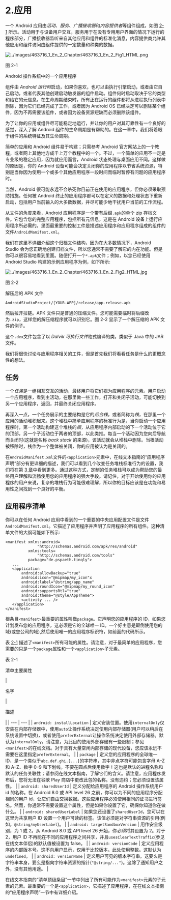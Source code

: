 # 2.应用

一个 Android 应用由*活动*、*服务*、*广播接收器*和*内容提供者*等组件组成，如图 [2-1](#Fig1) 所示。活动用于与设备用户交互，服务用于在没有专用用户界面的情况下运行的程序部分，广播接收器监听来自其他应用和组件的标准化消息，内容提供商允许其他应用和组件访问由组件提供的一定数量和种类的数据。

![../images/463716_1_En_2_Chapter/463716_1_En_2_Fig1_HTML.png](../images/463716_1_En_2_Chapter/463716_1_En_2_Fig1_HTML.png)

图 2-1

Android 操作系统中的一个应用程序

组件由 *Android 运行时*启动，如果你喜欢，也可以由执行引擎启动，或者由它自己启动，或者代表其他创建启动触发器的组件启动。组件何时启动取决于它的类型和给它的元信息。在生命周期结束时，所有正在运行的组件都将从进程执行列表中删除，因为它们已经完成了工作，或者因为 Android OS 已经决定可以删除某个组件，因为不再需要该组件，或者因为设备资源短缺而必须删除该组件。

为了让你的应用或组件尽可能稳定地运行，并让你的用户对其可靠性有一个良好的感觉，深入了解 Android 组件的生命周期是有帮助的。在这一章中，我们将着眼于组件的系统特征及其生命周期。

简单的应用和 Android 组件易于构建；只需参考 Android 官方网站上的一个教程，或者网上其他地方成千上万个教程中的一个。不过，一个简单的应用不一定是专业级的稳定应用，因为就应用而言，Android 状态处理与桌面应用不同。这样做的原因是，你的 Android 设备可能会决定关闭你的应用程序以节省系统资源，特别是当你因为使用一个或多个其他应用程序一段时间而临时暂停有问题的应用程序时。

当然，Android 很可能永远不会杀死你目前正在使用的应用程序，但你必须采取预防措施。任何被 Android 终止的应用程序都可以在定义的数据和处理状态下重新启动，包括用户当前输入的大多数数据，并尽可能少地干扰用户当前的工作流程。

从文件的角度来看，Android 应用程序是一个带有后缀`.apk`的单个 zip 存档文件。它包含您的完整应用程序，包括所有元信息，这是在 Android 设备上运行应用程序所必需的。里面最重要的控制工件是描述应用程序和应用程序组成的组件的文件`AndroidManifest.xml`。

我们在这里不详细介绍这个归档文件结构，因为在大多数情况下，Android Studio 会为您正确地创建归档文件，所以您通常不需要了解它的内在功能。但是你可以很容易地看到里面。随便打开一个`*.apk`文件；例如，以您已经使用 Android Studio 构建的示例应用程序为例，如下所示:

![../images/463716_1_En_2_Chapter/463716_1_En_2_Fig2_HTML.jpg](../images/463716_1_En_2_Chapter/463716_1_En_2_Fig2_HTML.jpg)

图 2-2

解压后的 APK 文件

```
AndroidStudioProject/[YOUR-APP]/release/app-release.apk

```

然后拉开拉链。APK 文件只是普通的压缩文件。您可能需要临时将后缀改为`.zip`，这样您的解压缩程序就可以识别它。图 2-2 显示了一个解压缩的 APK 文件的例子。

这个`.dex`文件包含了以 *Dalvik 可执行文件*格式编译的类，类似于 Java 中的 JAR 文件。

我们将很快讨论与应用程序相关的工件，但是首先我们将看看任务是什么的更概念性的想法。

## 任务

一个*任务*是一组相互交互的活动，最终用户将它们视为应用程序的元素。用户启动一个应用程序，看到主活动，在那里做一些工作，打开和关闭子活动，可能切换到另一个应用程序，返回，并最终关闭应用程序。

再深入一点，一个任务展示的主要结构是它的*后台栈*，或者简称为*栈*，在那里一个应用的活动堆积起来。这个堆栈中简单应用程序的标准行为是，当你启动一个应用程序时，第一个活动构建这个堆栈的*根*，从应用程序内部启动的下一个活动位于它的顶部，另一个子活动位于两者的顶部，以此类推。每当一个活动因为您向后导航而关闭时(这就是名称 *back stack* 的来源)，该活动就会从堆栈中删除。当根活动被移除时，栈作为一个整体被关闭，你的应用被认为是关闭的。

在`AndroidManifest.xml`文件的`<application>`元素中，在线文本指南的“应用程序声明”部分有更详细的描述，我们可以看到几个改变任务堆栈标准行为的设置，我们将在第 [3 章](03.html)中看到更多。通过这种方式，定制的任务堆栈可以成为帮助您的最终用户理解和流畅使用您的应用程序的强大手段。请记住，对于开始使用你的应用程序的用户来说，复杂的堆栈行为可能很难理解，所以你的目标应该是在功能和易用性之间找到一个良好的平衡。

## 应用程序清单

你可以在任何 Android 应用中看到的一个重要的中央应用配置文件是文件`AndroidManifest.xml`。它描述了应用程序并声明了应用程序的所有组件。这种清单文件的大纲可能如下所示:

```
<manifest xmlns:android=
              "http://schemas.android.com/apk/res/android"
          xmlns:tools=
              "http://schemas.android.com/tools"
          package="de.pspaeth.tinqly">
   ...
   <application
       android:allowBackup="true"
       android:icon="@mipmap/my_icon"x
       android:label="@string/app_name"
       android:roundIcon="@mipmap/my_round_icon"
       android:supportsRtl="true"
       android:theme="@style/AppTheme">
       <activity ... />
   </application>
</manifest>

```

根条目`<manifest>`最重要的属性叫做`package`。它声明您的应用程序的 ID，如果您计划发布您的应用程序，这必须是它的全球唯一 ID。一个好主意是颠倒使用您的域(或您公司的域),然后使用唯一的应用程序标识符，如前面的代码所示。

表 [2-1](#Tab1) 描述了`<manifest>`所有可能的属性。请注意，对于最简单的应用程序，您需要的只是一个`package`属性和一个`<application>`子元素。

表 2-1

清单主要属性

<colgroup><col class="tcol1"> <col class="tcol2"></colgroup> 
| 

名字

 | 

描述

 |
| --- | --- |
| `android: installLocation` | 定义安装位置。使用`internalOnly`仅安装在内部存储器中，使用`auto`让操作系统决定使用内部存储器(用户可以稍后在系统设置中切换)，或者使用`preferExternal`让操作系统决定使用外部存储器。默认为`internalOnly`。请注意，为此目的使用外部存储有一些限制；参见`<manifest>`的在线文档。对于具有大量空闲内部存储的现代设备，您应该永远不需要在这里指定`preferExternal`。 |
| `package` | 定义您的应用程序的全球唯一 ID，是一个类似于`abc.def.ghi.[...]`的字符串，其中非点字符可能包含字母 A–Z 和 A–Z、数字 0–9 和下划线。不要在圆点后使用数字！这也是默认的进程名称和默认的任务关联性；请参阅在线文本指南，了解它们的含义。请注意，应用程序发布后，您将无法在谷歌 Play 商店中更改此包的名称。没有违约；您必须设置该属性。 |
| `android: sharedUserId` | 定义分配给应用程序的 Android 操作系统用户 id 的名称。在 Android 8.0 或 API level 26 之前，你可以为不同的应用程序分配相同的用户 id，让它们自由交换数据。这些应用程序必须使用相同的证书进行签名。然而，你通常不需要设置这个属性，但是如果你设置了它，确保你知道你在做什么。 |
| `android: sharedUserLabel` | 如果您还设置了`sharedUserId`，您可以在这里为共享用户 ID 设置一个用户可读的标签。该值必须是对字符串资源的引用(例如，`@string/myUserLabel`)。 |
| `android: targetSandboxVersion` | 用作安全级别，为 1 或 2。从 Android 8.0 或 API level 26 开始，你*必须*将其设置为 2。对于 2，用户 ID 不再能在不同的应用程序之间共享，并且`usesClearTextTraffic`(参见在线文本伴侣)的默认值被设置为 false。 |
| `android: versionCode` | 定义应用程序的内部版本号。这不向用户显示，仅用于比较版本。此处使用整数。这默认为`undefined`。 |
| `android: versionName` | 定义用户可见的版本字符串。这要么是字符串本身，要么是指向字符串资源的指针(`"@string/..."`)。这除了通知用户之外，没有其他用途。 |

在线文本指南的“清单顶级条目”一节中列出了所有可能作为`<manifest>`元素的子元素的元素。最重要的一个是`<application>`，它描述了应用程序，在在线文本指南的“应用程序声明”一节中有详细介绍。
